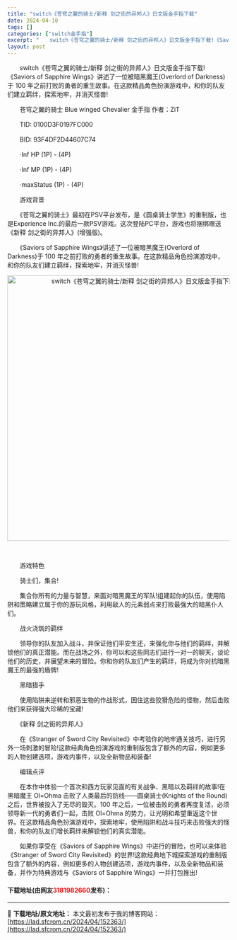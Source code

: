```yaml
---
title: "switch《苍穹之翼的骑士/新释 剑之街的异邦人》日文版金手指下载"
date: 2024-04-10
tags: []
categories: ["switch金手指"]
excerpt: "　　switch《苍穹之翼的骑士/新释 剑之街的异邦人》日文版金手指下载!《Saviors of Sapphire Wings》讲述了一位被暗黑魔王(Overlord of Darkness)于 100 年之前打败的勇者的重生故事。在这款精品角色扮演游戏中，和你的队友们建立羁绊，探索地牢，并消灭怪兽&hellip;"
layout: post
---
```


 <p>　　switch《苍穹之翼的骑士/新释 剑之街的异邦人》日文版金手指下载!《Saviors of Sapphire Wings》讲述了一位被暗黑魔王(Overlord of Darkness)于 100 年之前打败的勇者的重生故事。在这款精品角色扮演游戏中，和你的队友们建立羁绊，探索地牢，并消灭怪兽!</p> <p>　　苍穹之翼的骑士 Blue winged Chevalier 金手指 作者：ZiT</p> <p>　　TID: 0100D3F0197FC000</p> <p>　　BID: 93F4DF2D44607C74</p> <p>　　&middot;Inf HP (1P) - (4P)</p> <p>　　&middot;Inf MP (1P) - (4P)</p> <p>　　&middot;maxStatus (1P) - (4P)</p> <p>　　游戏背景</p> <p>　　《苍穹之翼的骑士》最初在PSV平台发布，是《圆桌骑士学生》的重制版，也是Experience Inc.的最后一款PSV游戏。这次登陆PC平台，游戏也将捆绑赠送《新释 剑之街的异邦人》(增强版)。</p> <p>　　《Saviors of Sapphire Wings》讲述了一位被暗黑魔王(Overlord of Darkness)于 100 年之前打败的勇者的重生故事。在这款精品角色扮演游戏中，和你的队友们建立羁绊，探索地牢，并消灭怪兽!</p> <p align="center"><img align="" border="0" src="https://lad.sfcrom.cn/wp-content/uploads/2024/04/20240410_6615ebbc2786f.webp" width="600" alt="switch《苍穹之翼的骑士/新释 剑之街的异邦人》日文版金手指下载" /></p> <p align="center">&nbsp;</p> <p>　　游戏特色</p> <p>　　骑士们，集合!</p> <p>　　集合你所有的力量与智慧，来面对暗黑魔王的军队!组建起你的队伍，使用陷阱和策略建立属于你的游玩风格，利用敌人的元素弱点来打败最强大的暗黑仆人们。</p> <p>　　战火浇筑的羁绊</p> <p>　　领导你的队友加入战斗，并保证他们平安生还，来强化你与他们的羁绊，并解锁他们的真正潜能。而在战场之外，你可以和这些同志们进行一对一的聊天，谈论他们的历史，并展望未来的冒险。你和你的队友们产生的羁绊，将成为你对抗暗黑魔王的最强的盾牌!</p> <p>　　黑暗猎手</p> <p>　　使用陷阱来逆转和邪恶生物的作战形式，困住这些狡猾危险的怪物，然后击败他们来获得强大珍稀的宝藏!</p> <p>　　《新释 剑之街的异邦人》</p> <p>　　在《Stranger of Sword City Revisited》中考验你的地牢通关技巧，进行另外一场刺激的冒险!这款经典角色扮演游戏的重制版包含了额外的内容，例如更多的人物创建选项，游戏内事件，以及全新物品和装备!</p> <p>　　编辑点评</p> <p>　　在本作中体验一个首次和西方玩家见面的有关战争、黑暗以及羁绊的故事!在黑暗魔王 Ol=Ohma 击败了人类最后的防线&mdash;&mdash;圆桌骑士(Knights of the Round)之后，世界被投入了无尽的毁灭。100 年之后，一位被击败的勇者再度复活，必须领导新一代的勇者们一起，击败 Ol=Ohma 的势力，让光明和希望重返这个世界。在这款精品角色扮演游戏中，探索地牢，使用陷阱和战斗技巧来击败强大的怪兽，和你的队友们增长羁绊来解锁他们的真实潜能。</p> <p>　　如果你享受在《Saviors of Sapphire Wings》中进行的冒险，也可以来体验《Stranger of Sword City Revisited》的世界!这款经典地下城探索游戏的重制版包含了额外的内容，例如更多的人物创建选项，游戏内事件，以及全新物品和装备，并作为特典游戏与《Saviors of Sapphire Wings》一并打包推出!</p> <p><h4>下载地址(由网友<font color="red">3181982660</font>发布)：</h4></p> 

---
📖 **下载地址/原文地址：** 本文最初发布于我的博客网站：[https://lad.sfcrom.cn/2024/04/152363/](https://lad.sfcrom.cn/2024/04/152363/)
